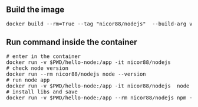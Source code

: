 ## Build the image

<pre>docker build --rm=True --tag "nicor88/nodejs"  --build-arg version=6.10.0 . </pre>

## Run command inside the container

<pre># enter in the container
docker run -v $PWD/hello-node:/app -it nicor88/nodejs
# check node version
docker run --rm nicor88/nodejs node --version
# run node app
docker run -v $PWD/hello-node:/app -it nicor88/nodejs  node /app/index.js
# install libs and save
docker run -v $PWD/hello-node:/app --rm nicor88/nodejs npm --prefix /app install --save express /app
</pre>
